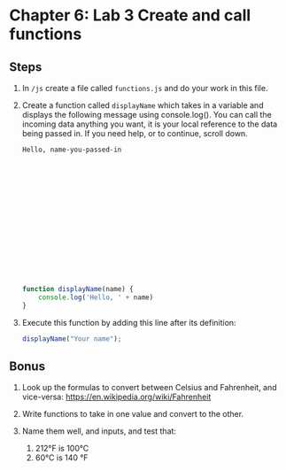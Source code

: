 # Chapter 6: Lab 3 Create and call functions

## Steps

1. In `/js` create a file called `functions.js` and do your work in this file. 

1. Create a function called `displayName` which takes in a variable and displays the following message using console.log(). You can call the incoming data anything you want, it is your local reference to the data being passed in. If you need help, or to continue, scroll down.
    ```
    Hello, name-you-passed-in
    
    
    
    
    
    
    
    
    
    
    
    
    
    
    
    
    
    ```
    ```javascript         
    function displayName(name) {
        console.log('Hello, ' + name)
    }
    ```

1. Execute this function by adding this line after its definition:
    ```javascript
    displayName("Your name");
    ```

## Bonus

1. Look up the formulas to convert between Celsius and Fahrenheit, and vice-versa:
https://en.wikipedia.org/wiki/Fahrenheit

1. Write functions to take in one value and convert to the other.

1. Name them well, and inputs, and test that: 
    1. 212°F is 100°C
    1. 60°C is 140 °F